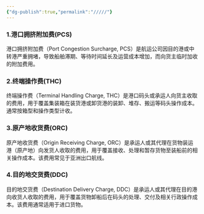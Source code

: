 ```yaml
---
{"dg-publish":true,"permalink":"/////"}
---
```


### 1.港口拥挤附加费(PCS)

港口拥挤附加费（Port Congestion Surcharge, PCS）是航运公司因目的港或中转港严重拥堵，导致船舶滞期、等待时间延长及运营成本增加，而向货主临时加收的附加费用。

### 2.终端操作费(THC)

终端操作费（Terminal Handling Charge, THC）是港口码头或承运人向货主收取的费用，用于覆盖集装箱在装货港或卸货港的装卸、堆存、搬运等码头操作成本。通常按箱型和操作类型计收。

### 3.原产地收货费(ORC)

原产地收货费（Origin Receiving Charge, ORC）是承运人或其代理在货物装运港（原产地）向发货人收取的费用，用于覆盖接收、处理和暂存货物至装船前的相关操作成本。该费用常见于亚洲出口航线。

### 4.目的地交货费(DDC)

目的地交货费（Destination Delivery Charge, DDC）是承运人或其代理在目的港向收货人收取的费用，用于覆盖货物卸船后在码头的处理、交付及相关行政操作成本。该费用通常适用于进口货物。